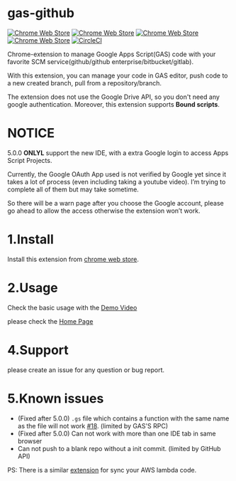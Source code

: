 # gas-github
[![Chrome Web Store](https://img.shields.io/chrome-web-store/v/lfjcgcmkmjjlieihflfhjopckgpelofo.svg)](https://chrome.google.com/webstore/detail/google-apps-script-github/lfjcgcmkmjjlieihflfhjopckgpelofo)
[![Chrome Web Store](https://img.shields.io/chrome-web-store/d/lfjcgcmkmjjlieihflfhjopckgpelofo.svg)](https://chrome.google.com/webstore/detail/google-apps-script-github/lfjcgcmkmjjlieihflfhjopckgpelofo)
[![Chrome Web Store](https://img.shields.io/chrome-web-store/rating/lfjcgcmkmjjlieihflfhjopckgpelofo.svg)](https://chrome.google.com/webstore/detail/google-apps-script-github/lfjcgcmkmjjlieihflfhjopckgpelofo)
[![Chrome Web Store](https://img.shields.io/chrome-web-store/rating-count/lfjcgcmkmjjlieihflfhjopckgpelofo.svg)](https://chrome.google.com/webstore/detail/google-apps-script-github/lfjcgcmkmjjlieihflfhjopckgpelofo)
[![CircleCI](https://img.shields.io/circleci/project/github/leonhartX/gas-github.svg)](https://circleci.com/gh/leonhartX/gas-github)

Chrome-extension to manage Google Apps Script(GAS) code with your favorite SCM service(github/github enterprise/bitbucket/gitlab).

With this extension, you can manage your code in GAS editor, push code to a new created branch, pull from a repository/branch.

The extension does not use the Google Drive API, so you don't need any google authentication. Moreover, this extension supports **Bound scripts**.

# **NOTICE**
5.0.0 **ONLYL** support the new IDE, with a extra Google login to access Apps Script Projects.

Currently, the Google OAuth App used is not verified by Google yet since it takes a lot of process (even including taking a youtube video). I’m trying to complete all of them but may take sometime.

So there will be a warn page after you choose the Google account, please go ahead to allow the access otherwise the extension won’t work.

# 1.Install
Install this extension from [chrome web store](https://chrome.google.com/webstore/detail/lfjcgcmkmjjlieihflfhjopckgpelofo).

# 2.Usage
Check the basic usage with the [Demo Video](https://youtu.be/knHyof89gZ4)

please check the [Home Page](https://leonhartx.github.io)

# 4.Support
please create an issue for any question or bug report.

# 5.Known issues

 - (Fixed after 5.0.0) `.gs` file which contains a function with the same name as the file will not work [#18](https://github.com/leonhartX/gas-github/issues/18). (limited by GAS'S RPC)
 - (Fixed after 5.0.0) Can not work with more than one IDE tab in same browser
 - Can not push to a blank repo without a init commit. (limited by GitHub API)
 
PS: There is a similar [extension](https://github.com/leonhartX/lambda-github) for sync your AWS lambda code.
